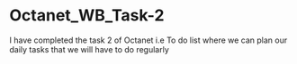 # Octanet_WB_Task-2
I have completed the task 2 of Octanet i.e To do list where we can plan our daily tasks that we will have to do regularly
